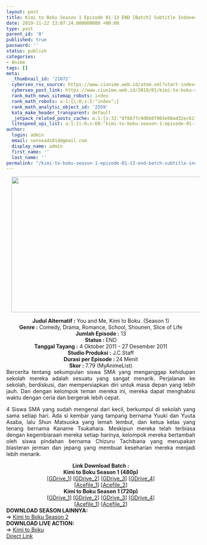 ```yaml
---
layout: post
title: Kimi to Boku Season 1 Episode 01-13 END [Batch] Subtitle Indonesia
date: 2019-11-22 13:07:24.000000000 +00:00
type: post
parent_id: '0'
published: true
password: ''
status: publish
categories:
- Anime
tags: []
meta:
  _thumbnail_id: '21072'
  cyberseo_rss_source: https://www.ciunime.web.id/atom.xml?start-index=1651&max-results=150
  cyberseo_post_link: https://www.ciunime.web.id/2019/01/kimi-to-boku-season-1-episode-01-13-end.html
  rank_math_news_sitemap_robots: index
  rank_math_robots: a:1:{i:0;s:5:"index";}
  rank_math_analytic_object_id: '2559'
  kata_make_header_transparent: default
  _jetpack_related_posts_cache: a:1:{s:32:"8f6677c9d6b0f903e98ad32ec61f8deb";a:2:{s:7:"expires";i:1642726910;s:7:"payload";a:0:{}}}
  litespeed_vpi_list: a:1:{i:0;s:68:"kimi-to-boku-season-1-episode-01-13-end-batch-subtitle-indonesia.jpg";}
author:
  login: admin
  email: senseads014@gmail.com
  display_name: admin
  first_name: ''
  last_name: ''
permalink: "/kimi-to-boku-season-1-episode-01-13-end-batch-subtitle-indonesia/"
---
```

<div class="separator" style="clear: both; text-align: center;"><a href="https://1.bp.blogspot.com/-JvK684eP25s/XDTrLs5G5AI/AAAAAAAAGxw/wYOScTplj1UENNyvwHtAwX__z16k62bdwCLcBGAs/s1600/Kimi%2Bto%2BBoku%2BSeason%2B1.jpg" imageanchor="1" style="margin-left: 1em; margin-right: 1em;"><img border="0" data-original-height="720" data-original-width="1280" height="360" src="{{ site.baseurl }}/assets/2019/11/Kimi%2Bto%2BBoku%2BSeason%2B1.jpg" width="640" /></a></div>
<p>
<div style="text-align: center;"><b>Judul Alternatif :</b> You and Me, Kimi to Boku. (Season 1)</div>
<div style="text-align: center;"><b><b>Genre :</b></b> Comedy, Drama, Romance, School, Shounen, Slice of Life</div>
<div style="text-align: center;"><b>Jumlah Episode :</b> 13<br /><b>Status :&nbsp;</b>END<br /><b>Tanggal Tayang :</b> 4 Oktober 2011 - 27 Desember 2011<br /><b>Studio Produksi :</b> J.C.Staff<br /><b>Durasi per Episode :&nbsp;</b>24 Menit</div>
<div style="text-align: center;"><b>Skor :</b> 7.79 (MyAnimeList)</div>
<div style="text-align: justify;"></div>
<div style="text-align: justify;">Bercerita tentang sekumpulan siswa SMA yang menganggap kehidupan sekolah mereka adalah sesuatu yang sangat menarik. Perjalanan ke sekolah, berdiskusi, dan mempersiapkan diri untuk masa depan yang lebih jauh. Dan dengan kelompok teman mereka ini, mereka dapat menghabisi waktu dengan ceria dan bergerak lebih cepat.</p>
<p>4 Siswa SMA yang sudah mengenal dari kecil, berkumpul di sekolah yang sama setiap hari. Ada si kembar yang tampang bernama Yuuki dan Yuuta Asaba, lalu Shun Matsuoka yang lemah lembut, dan ketua kelas yang tenang bernama Kaname Tsukahara. Meskipun mereka telah terbiasa dengan kegembiaraan mereka setiap harinya, kelompok mereka bertambah oleh siswa pindahan bernama Chizuru Tachibana yang merupakan blasteran jerman dan jepang yang membuat keseharian mereka menjadi lebih menarik.</p></div>
<div style="text-align: justify;"></div>
<div style="text-align: justify;"></div>
<div style="text-align: center;"><b>Link Download Batch :</b></div>
<div style="text-align: center;">
<div style="text-align: center;"><b>Kimi to Boku Season 1 (480p)</b></div>
</div>
<div style="text-align: center;">[<a href="https://drive.google.com/uc?id=1E8B_8oA3bhX99slrZ_ZBNthkCA4vxFLl" target="_blank" rel="noopener">GDrive_1</a>] [<a href="https://drive.google.com/uc?id=1U6BWFrR8bOuRz11Zix3QXftUEApQQt0O" target="_blank" rel="noopener">GDrive_2</a>] [<a href="https://drive.google.com/uc?export=download&amp;id=1L_eLtgSumBpbM2cJg_b_Y-wsMaDQeiE_" target="_blank" rel="noopener">GDrive_3</a>] [<a href="https://drive.google.com/uc?id=1AumuB2Ae8SvmeaxnNy84-AlMg3JmaAql" target="_blank" rel="noopener">GDrive_4</a>]<br />[<a href="https://acefile.co/f/11235036/kusonime-you-n-me-480p-rar" target="_blank" rel="noopener">Acefile_1</a>] [<a href="https://acefile.co/f/14272584/shirainime-kimiboku-480p-rar" target="_blank" rel="noopener">Acefile_2</a>]</div>
<div style="text-align: center;"><b>Kimi to Boku Season 1 (720p)</b><br />[<a href="https://drive.google.com/uc?id=15z0oj-ZTuei2RCGCL97kQfaASb-9QpDA" target="_blank" rel="noopener">GDrive_1</a>] [<a href="https://drive.google.com/uc?id=1dEL2X-4P6AyxEkC2ivg61YFefQrMX62x" target="_blank" rel="noopener">GDrive_2</a>] [<a href="https://drive.google.com/uc?export=download&amp;id=1vaFUbV103GF9gXTkR8vlt1EWHKDrG7cW" target="_blank" rel="noopener">GDrive_3</a>] [<a href="https://drive.google.com/uc?id=1lgUagjIhdVa9WqRE0jTyG9SH74xQoVhE" target="_blank" rel="noopener">GDrive_4</a>]<br />[<a href="https://acefile.co/f/11235039/kusonime-you-n-me-720p-rar" target="_blank" rel="noopener">Acefile_1</a>] [<a href="https://acefile.co/f/14272594/shirainime-kimiboku-720p-rar" target="_blank" rel="noopener">Acefile_2</a>]
<div style="text-align: justify;"></div>
<div style="text-align: justify;"></div>
<div style="text-align: justify;"><b>DOWNLOAD SEASON LAINNYA:</b></div>
<div style="text-align: justify;"></div>
<div style="text-align: justify;">=&gt; <a href="https://www.ciunime.web.id/2019/01/kimi-to-boku-season-2-episode-01-13-end.html" target="_blank" rel="noopener">Kimi to Boku Season 2</a></div>
<div style="text-align: justify;">
<div style="text-align: justify;"><b>DOWNLOAD LIVE ACTION:</b></div>
<div style="text-align: justify;"></div>
<div style="text-align: justify;">=&gt;&nbsp;<a href="https://www.ciunime.web.id/2019/01/kimi-to-boku-live-action-subtitle.html" target="_blank" rel="noopener">Kimi to Boku</a></div>
<div style="text-align: justify;"></div>
</div>
</div>
<link rel="stylesheet" href="https://cdnjs.cloudflare.com/ajax/libs/font-awesome/4.7.0/css/font-awesome.min.css" />
<div class="divbtn"> <a href="https://handymansurrender.com/fihup8buzv?key=94550f7ce39444073321dde3b8782f97" class="btn"><i class="fa fa-download"></i> Direct Link</a> </div>
